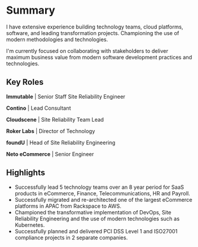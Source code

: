 # Summary

I have extensive experience building technology teams, cloud platforms, software, and leading transformation projects. Championing the use of modern methodologies and technologies.

I'm currently focused on collaborating with stakeholders to deliver maximum business value from modern software development practices and technologies.

## Key Roles

**Immutable** | Senior Staff Site Reliability Engineer

**Contino** | Lead Consultant

**Cloudscene** | Site Reliability Team Lead

**Roker Labs** | Director of Technology

**foundU** | Head of Site Reliability Engineering

**Neto eCommerce** | Senior Engineer

## Highlights

- Successfully lead 5 technology teams over an 8 year period for SaaS products in eCommerce, Finance, Telecommunications, HR and Payroll.
- Successfully migrated and re-architected one of the largest eCommerce platforms in APAC from Rackspace to AWS.
- Championed the transformative implementation of DevOps, Site Reliability Engineering and the use of modern technologies such as Kubernetes.
- Successfully planned and delivered PCI DSS Level 1 and ISO27001 compliance projects in 2 separate companies.

